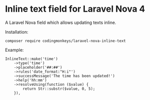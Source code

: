 # Inline text field for Laravel Nova 4

A Laravel Nova field which allows updating texts inline.

Installation:

```
composer require codingmonkeys/laravel-nova-inline-text
```

Example:

```
InlineText::make('time')
    ->type('time')
    ->placeholder('##:##')
    ->rules('date_format:"H:i"')
    ->successMessage('The time has been updated!')
    ->help('hh:mm')
    ->resolveUsing(function ($value) {
        return Str::substr($value, 0, 5);
    }),
```